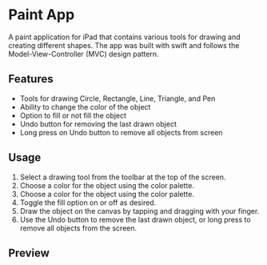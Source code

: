 # Paint App
A paint application for iPad that contains various tools for drawing and creating different shapes. The app was built with swift and follows the Model-View-Controller (MVC) design pattern.

## Features
* Tools for drawing Circle, Rectangle, Line, Triangle, and Pen
* Ability to change the color of the object
* Option to fill or not fill the object
* Undo button for removing the last drawn object
* Long press on Undo button to remove all objects from screen

## Usage
1. Select a drawing tool from the toolbar at the top of the screen.
2. Choose a color for the object using the color palette.
3. Choose a color for the object using the color palette.
4. Toggle the fill option on or off as desired.
5. Draw the object on the canvas by tapping and dragging with your finger.
6. Use the Undo button to remove the last drawn object, or long press to remove all objects from the screen.

## Preview

